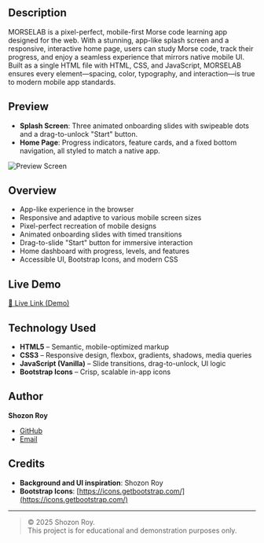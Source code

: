 

## Description

MORSELAB is a pixel-perfect, mobile-first Morse code learning app designed for the web. With a stunning, app-like splash screen and a responsive, interactive home page, users can study Morse code, track their progress, and enjoy a seamless experience that mirrors native mobile UI. Built as a single HTML file with HTML, CSS, and JavaScript, MORSELAB ensures every element—spacing, color, typography, and interaction—is true to modern mobile app standards.


## Preview

- **Splash Screen**: Three animated onboarding slides with swipeable dots and a drag-to-unlock "Start" button.
- **Home Page**: Progress indicators, feature cards, and a fixed bottom navigation, all styled to match a native app.

![Preview Screen](#)


## Overview

- App-like experience in the browser
- Responsive and adaptive to various mobile screen sizes
- Pixel-perfect recreation of mobile designs
- Animated onboarding slides with timed transitions
- Drag-to-slide "Start" button for immersive interaction
- Home dashboard with progress, levels, and features
- Accessible UI, Bootstrap Icons, and modern CSS

## Live Demo

[🔗 Live Link (Demo)](#)  



## Technology Used

- **HTML5** – Semantic, mobile-optimized markup
- **CSS3** – Responsive design, flexbox, gradients, shadows, media queries
- **JavaScript (Vanilla)** – Slide transitions, drag-to-unlock, UI logic
- **Bootstrap Icons** – Crisp, scalable in-app icons

## Author

**Shozon Roy**

- [GitHub](https://github.com/shozon-roy)
- [Email](mailto:devshozon999@gmail.com)

## Credits

- **Background and UI inspiration**: Shozon Roy
- **Bootstrap Icons**: [https://icons.getbootstrap.com/](https://icons.getbootstrap.com/)

---

> © 2025 Shozon Roy.  
> This project is for educational and demonstration purposes only.  
